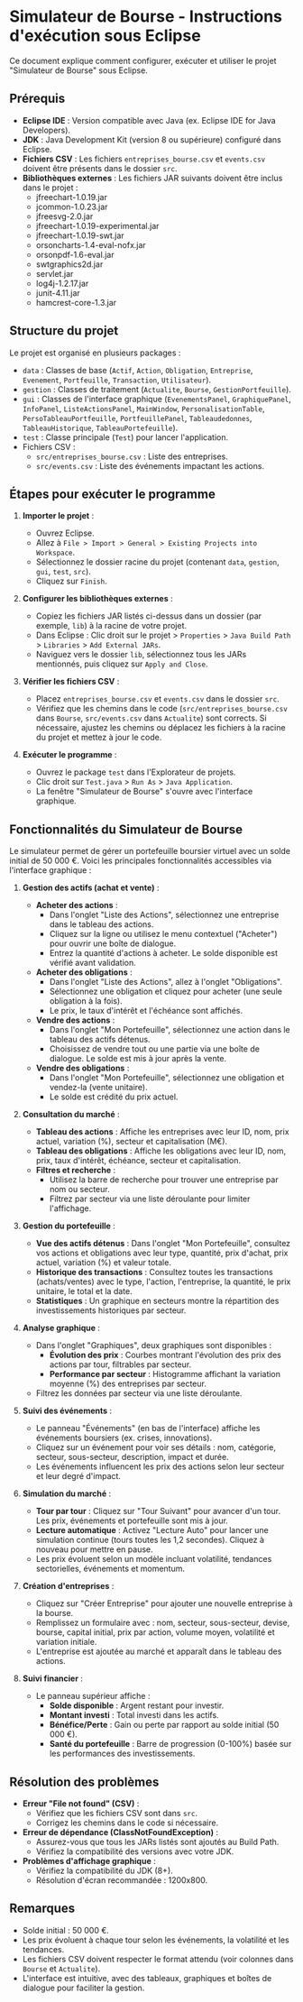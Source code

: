 # Simulateur de Bourse - Instructions d'exécution sous Eclipse

Ce document explique comment configurer, exécuter et utiliser le projet "Simulateur de Bourse" sous Eclipse.

## Prérequis
- **Eclipse IDE** : Version compatible avec Java (ex. Eclipse IDE for Java Developers).
- **JDK** : Java Development Kit (version 8 ou supérieure) configuré dans Eclipse.
- **Fichiers CSV** : Les fichiers `entreprises_bourse.csv` et `events.csv` doivent être présents dans le dossier `src`.
- **Bibliothèques externes** : Les fichiers JAR suivants doivent être inclus dans le projet :
  - jfreechart-1.0.19.jar
  - jcommon-1.0.23.jar
  - jfreesvg-2.0.jar
  - jfreechart-1.0.19-experimental.jar
  - jfreechart-1.0.19-swt.jar
  - orsoncharts-1.4-eval-nofx.jar
  - orsonpdf-1.6-eval.jar
  - swtgraphics2d.jar
  - servlet.jar
  - log4j-1.2.17.jar
  - junit-4.11.jar
  - hamcrest-core-1.3.jar

## Structure du projet
Le projet est organisé en plusieurs packages :
- `data` : Classes de base (`Actif`, `Action`, `Obligation`, `Entreprise`, `Evenement`, `Portfeuille`, `Transaction`, `Utilisateur`).
- `gestion` : Classes de traitement (`Actualite`, `Bourse`, `GestionPortfeuille`).
- `gui` : Classes de l'interface graphique (`EvenementsPanel`, `GraphiquePanel`, `InfoPanel`, `ListeActionsPanel`, `MainWindow`, `PersonalisationTable`, `PersoTableauPortfeuille`, `PortfeuillePanel`, `Tableaudedonnes`, `TableauHistorique`, `TableauPortefeuille`).
- `test` : Classe principale (`Test`) pour lancer l'application.
- Fichiers CSV :
  - `src/entreprises_bourse.csv` : Liste des entreprises.
  - `src/events.csv` : Liste des événements impactant les actions.

## Étapes pour exécuter le programme

1. **Importer le projet** :
   - Ouvrez Eclipse.
   - Allez à `File > Import > General > Existing Projects into Workspace`.
   - Sélectionnez le dossier racine du projet (contenant `data`, `gestion`, `gui`, `test`, `src`).
   - Cliquez sur `Finish`.

2. **Configurer les bibliothèques externes** :
   - Copiez les fichiers JAR listés ci-dessus dans un dossier (par exemple, `lib`) à la racine de votre projet.
   - Dans Eclipse : Clic droit sur le projet > `Properties` > `Java Build Path` > `Libraries` > `Add External JARs`.
   - Naviguez vers le dossier `lib`, sélectionnez tous les JARs mentionnés, puis cliquez sur `Apply and Close`.

3. **Vérifier les fichiers CSV** :
   - Placez `entreprises_bourse.csv` et `events.csv` dans le dossier `src`.
   - Vérifiez que les chemins dans le code (`src/entreprises_bourse.csv` dans `Bourse`, `src/events.csv` dans `Actualite`) sont corrects. Si nécessaire, ajustez les chemins ou déplacez les fichiers à la racine du projet et mettez à jour le code.

4. **Exécuter le programme** :
   - Ouvrez le package `test` dans l'Explorateur de projets.
   - Clic droit sur `Test.java` > `Run As` > `Java Application`.
   - La fenêtre "Simulateur de Bourse" s'ouvre avec l'interface graphique.

## Fonctionnalités du Simulateur de Bourse
Le simulateur permet de gérer un portefeuille boursier virtuel avec un solde initial de 50 000 €. Voici les principales fonctionnalités accessibles via l'interface graphique :

1. **Gestion des actifs (achat et vente)** :
   - **Acheter des actions** :
     - Dans l'onglet "Liste des Actions", sélectionnez une entreprise dans le tableau des actions.
     - Cliquez sur la ligne ou utilisez le menu contextuel ("Acheter") pour ouvrir une boîte de dialogue.
     - Entrez la quantité d'actions à acheter. Le solde disponible est vérifié avant validation.
   - **Acheter des obligations** :
     - Dans l'onglet "Liste des Actions", allez à l'onglet "Obligations".
     - Sélectionnez une obligation et cliquez pour acheter (une seule obligation à la fois).
     - Le prix, le taux d'intérêt et l'échéance sont affichés.
   - **Vendre des actions** :
     - Dans l'onglet "Mon Portefeuille", sélectionnez une action dans le tableau des actifs détenus.
     - Choisissez de vendre tout ou une partie via une boîte de dialogue. Le solde est mis à jour après la vente.
   - **Vendre des obligations** :
     - Dans l'onglet "Mon Portefeuille", sélectionnez une obligation et vendez-la (vente unitaire).
     - Le solde est crédité du prix actuel.

2. **Consultation du marché** :
   - **Tableau des actions** : Affiche les entreprises avec leur ID, nom, prix actuel, variation (%), secteur et capitalisation (M€).
   - **Tableau des obligations** : Affiche les obligations avec leur ID, nom, prix, taux d'intérêt, échéance, secteur et capitalisation.
   - **Filtres et recherche** :
     - Utilisez la barre de recherche pour trouver une entreprise par nom ou secteur.
     - Filtrez par secteur via une liste déroulante pour limiter l'affichage.

3. **Gestion du portefeuille** :
   - **Vue des actifs détenus** : Dans l'onglet "Mon Portefeuille", consultez vos actions et obligations avec leur type, quantité, prix d'achat, prix actuel, variation (%) et valeur totale.
   - **Historique des transactions** : Consultez toutes les transactions (achats/ventes) avec le type, l'action, l'entreprise, la quantité, le prix unitaire, le total et la date.
   - **Statistiques** : Un graphique en secteurs montre la répartition des investissements historiques par secteur.

4. **Analyse graphique** :
   - Dans l'onglet "Graphiques", deux graphiques sont disponibles :
     - **Évolution des prix** : Courbes montrant l'évolution des prix des actions par tour, filtrables par secteur.
     - **Performance par secteur** : Histogramme affichant la variation moyenne (%) des entreprises par secteur.
   - Filtrez les données par secteur via une liste déroulante.

5. **Suivi des événements** :
   - Le panneau "Événements" (en bas de l'interface) affiche les événements boursiers (ex. crises, innovations).
   - Cliquez sur un événement pour voir ses détails : nom, catégorie, secteur, sous-secteur, description, impact et durée.
   - Les événements influencent les prix des actions selon leur secteur et leur degré d'impact.

6. **Simulation du marché** :
   - **Tour par tour** : Cliquez sur "Tour Suivant" pour avancer d'un tour. Les prix, événements et portefeuille sont mis à jour.
   - **Lecture automatique** : Activez "Lecture Auto" pour lancer une simulation continue (tours toutes les 1,2 secondes). Cliquez à nouveau pour mettre en pause.
   - Les prix évoluent selon un modèle incluant volatilité, tendances sectorielles, événements et momentum.

7. **Création d'entreprises** :
   - Cliquez sur "Créer Entreprise" pour ajouter une nouvelle entreprise à la bourse.
   - Remplissez un formulaire avec : nom, secteur, sous-secteur, devise, bourse, capital initial, prix par action, volume moyen, volatilité et variation initiale.
   - L'entreprise est ajoutée au marché et apparaît dans le tableau des actions.

8. **Suivi financier** :
   - Le panneau supérieur affiche :
     - **Solde disponible** : Argent restant pour investir.
     - **Montant investi** : Total investi dans les actifs.
     - **Bénéfice/Perte** : Gain ou perte par rapport au solde initial (50 000 €).
     - **Santé du portefeuille** : Barre de progression (0-100%) basée sur les performances des investissements.

## Résolution des problèmes
- **Erreur "File not found" (CSV)** :
  - Vérifiez que les fichiers CSV sont dans `src`.
  - Corrigez les chemins dans le code si nécessaire.
- **Erreur de dépendance (ClassNotFoundException)** :
  - Assurez-vous que tous les JARs listés sont ajoutés au Build Path.
  - Vérifiez la compatibilité des versions avec votre JDK.
- **Problèmes d'affichage graphique** :
  - Vérifiez la compatibilité du JDK (8+).
  - Résolution d'écran recommandée : 1200x800.

## Remarques
- Solde initial : 50 000 €.
- Les prix évoluent à chaque tour selon les événements, la volatilité et les tendances.
- Les fichiers CSV doivent respecter le format attendu (voir colonnes dans `Bourse` et `Actualite`).
- L'interface est intuitive, avec des tableaux, graphiques et boîtes de dialogue pour faciliter la gestion.

